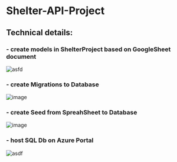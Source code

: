 # Shelter-API-Project

## Technical details:

### - create models in ShelterProject based on GoogleSheet document
![asfd](https://user-images.githubusercontent.com/30668073/60247262-a58af180-98c0-11e9-8a45-bf79f56804d4.PNG)

### - create Migrations to Database
![image](https://user-images.githubusercontent.com/30668073/60247312-bfc4cf80-98c0-11e9-94ec-63542af10cfc.png)

### - create Seed from SpreahSheet to Database
![image](https://user-images.githubusercontent.com/30668073/60247378-dbc87100-98c0-11e9-965f-fb7456abab81.png)

### - host SQL Db on Azure Portal
![asdf](https://user-images.githubusercontent.com/30668073/60248037-18e13300-98c2-11e9-9b1c-376e244c2949.PNG)
